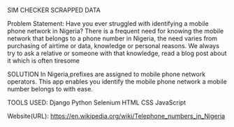 SIM CHECKER SCRAPPED DATA

Problem Statement:
Have you ever struggled with identifying a mobile phone network in Nigeria?
There is a frequent need for knowing the mobile network that belongs to a phone number in Nigeria, the need varies from purchasing of airtime or data, knowledge or personal reasons.
We always try to ask a relative or someone with that knowledge, read a blog post about it which is often tiresome



SOLUTION
In Nigeria,prefixes are assigned to mobile phone network operators.
This app enables you identify the mobile phone network a mobile number belongs to with ease.




TOOLS USED:
Django 
Python
Selenium
HTML
CSS
JavaScript



Website(URL):
https://en.wikipedia.org/wiki/Telephone_numbers_in_Nigeria


